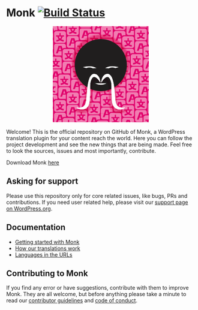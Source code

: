 # Monk [![Build Status](https://travis-ci.org/brenoalvs/monk.svg?branch=master)](https://travis-ci.org/brenoalvs/monk)
<div align="center">
  <a href="https://wordpress.org/plugins/monk/">
    <img src="assets/logo-256x256.png" width="256"/>
  </a>
</div>

Welcome!
This is the official repository on GitHub of Monk, a WordPress translation plugin for your content reach the world. Here you can follow the project development and see the new things that are being made. Feel free to look the sources, issues and most importantly, contribute.

Download Monk [here](https://wordpress.org/plugins/monk/)

## Asking for support

Please use this repository only for core related issues, like bugs, PRs and contributions. If you need user related help, please visit our [support page on WordPress.org](https://wordpress.org/support/plugin/monk).

## Documentation

+ [Getting started with Monk](https://github.com/brenoalvs/monk/wiki/getting-started)
+ [How our translations work](https://github.com/brenoalvs/monk/wiki/how-translations-work)
+ [Languages in the URLs](https://github.com/brenoalvs/monk/wiki/url-translations)

## Contributing to Monk

If you find any error or have suggestions, contribute with them to improve Monk. They are all welcome, but before anything please take a minute to read our [contributor guidelines](https://github.com/brenoalvs/monk/blob/master/.github/CONTRIBUITING.md) and [code of conduct](https://github.com/brenoalvs/monk/blob/master/.github/code_of_conduct.md).